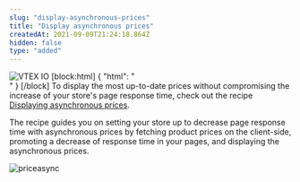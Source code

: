 ```yaml
---
slug: "display-asynchronous-prices"
title: "Display asynchronous prices"
createdAt: 2021-09-09T21:24:18.864Z
hidden: false
type: "added"
---
```


![VTEX IO](https://img.shields.io/badge/-VTEX%20IO-orange)
[block:html]
{
  "html": "<br>"
}
[/block]
To display the most up-to-date prices without compromising the increase of your store's page response time, check out the recipe [Displaying asynchronous prices](https://developers.vtex.com/vtex-developer-docs/docs/vtex-io-documentation-displaying-asynchronous-prices).

The recipe guides you on setting your store up to decrease page response time with asynchronous prices by fetching product prices on the client-side, promoting a decrease of response time in your pages, and displaying the asynchronous prices.

![priceasync](https://cdn.jsdelivr.net/gh/vtexdocs/dev-portal-content@readme-docs/docs/release-notes/96735041-85265680-1391-11eb-80e9-2eb35607fd72_19.gif)
